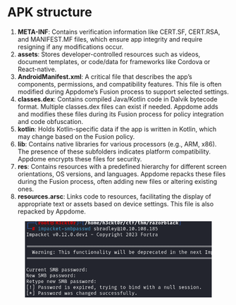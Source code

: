 # APK structure

1. **META-INF**: Contains verification information like CERT.SF, CERT.RSA, and MANIFEST.MF files, which ensure app integrity and require resigning if any modifications occur.
2. **assets**: Stores developer-controlled resources such as videos, document templates, or code/data for frameworks like Cordova or React-native.
3. **AndroidManifest.xml**: A critical file that describes the app’s components, permissions, and compatibility features. This file is often modified during Appdome’s Fusion process to support selected settings.
4. **classes.dex**: Contains compiled Java/Kotlin code in Dalvik bytecode format. Multiple classes.dex files can exist if needed. Appdome adds and modifies these files during its Fusion process for policy integration and code obfuscation.
5. **kotlin**: Holds Kotlin-specific data if the app is written in Kotlin, which may change based on the Fusion policy.
6. **lib**: Contains native libraries for various processors (e.g., ARM, x86). The presence of these subfolders indicates platform compatibility. Appdome encrypts these files for security.
7. **res**: Contains resources with a predefined hierarchy for different screen orientations, OS versions, and languages. Appdome repacks these files during the Fusion process, often adding new files or altering existing ones.
8. **resources.arsc**: Links code to resources, facilitating the display of appropriate text or assets based on device settings. This file is also repacked by Appdome.

<figure><img src="../.gitbook/assets/image (41).png" alt=""><figcaption></figcaption></figure>
